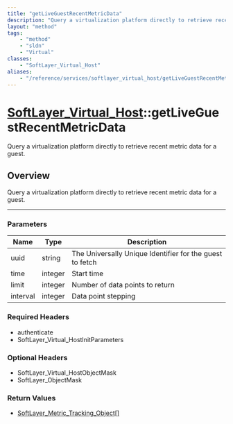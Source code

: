 ```yaml
---
title: "getLiveGuestRecentMetricData"
description: "Query a virtualization platform directly to retrieve recent metric data for a guest."
layout: "method"
tags:
    - "method"
    - "sldn"
    - "Virtual"
classes:
    - "SoftLayer_Virtual_Host"
aliases:
    - "/reference/services/softlayer_virtual_host/getLiveGuestRecentMetricData"
---
```

# [SoftLayer_Virtual_Host](/reference/services/SoftLayer_Virtual_Host)::getLiveGuestRecentMetricData


Query a virtualization platform directly to retrieve recent metric data for a guest. 


## Overview 
Query a virtualization platform directly to retrieve recent metric data for a guest. 

-----

### Parameters 
|Name | Type | Description |
| --- | --- | --- |
|uuid| string| The Universally Unique Identifier for the guest to fetch|
|time| integer| Start time|
|limit| integer| Number of data points to return|
|interval| integer| Data point stepping|


### Required Headers
* authenticate
* SoftLayer_Virtual_HostInitParameters


### Optional Headers
* SoftLayer_Virtual_HostObjectMask
* SoftLayer_ObjectMask

### Return Values
* <a href='/reference/datatypes/SoftLayer_Metric_Tracking_Object'>SoftLayer_Metric_Tracking_Object[] </a>




